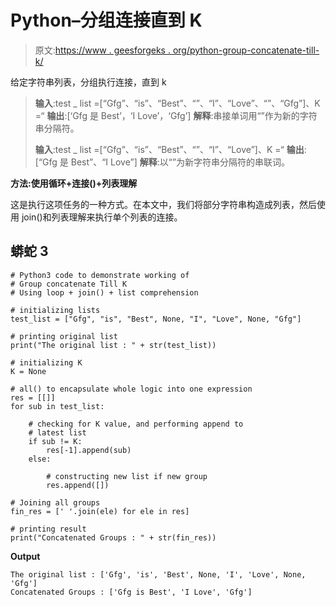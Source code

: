 # Python–分组连接直到 K

> 原文:[https://www . geesforgeks . org/python-group-concatenate-till-k/](https://www.geeksforgeeks.org/python-group-concatenate-till-k/)

给定字符串列表，分组执行连接，直到 k

> **输入**:test _ list =[“Gfg”、“is”、“Best”、“”、“I”、“Love”、“”、“Gfg”]、K =“
> **输出**:[‘Gfg 是 Best’，‘I Love’，‘Gfg’]
> **解释**:串接单词用“”作为新的字符串分隔符。
> 
> **输入**:test _ list =[“Gfg”、“is”、“Best”、“”、“I”、“Love”]、K =“
> **输出**:[“Gfg 是 Best”、“I Love”]
> **解释**:以“”为新字符串分隔符的串联词。

**方法:使用循环+连接()+列表理解**

这是执行这项任务的一种方式。在本文中，我们将部分字符串构造成列表，然后使用 join()和列表理解来执行单个列表的连接。

## 蟒蛇 3

```
# Python3 code to demonstrate working of 
# Group concatenate Till K 
# Using loop + join() + list comprehension

# initializing lists
test_list = ["Gfg", "is", "Best", None, "I", "Love", None, "Gfg"]

# printing original list
print("The original list : " + str(test_list))

# initializing K 
K = None

# all() to encapsulate whole logic into one expression
res = [[]]
for sub in test_list:

    # checking for K value, and performing append to 
    # latest list 
    if sub != K:
        res[-1].append(sub)
    else:

        # constructing new list if new group
        res.append([])

# Joining all groups 
fin_res = [' '.join(ele) for ele in res]

# printing result 
print("Concatenated Groups : " + str(fin_res))
```

**Output**

```
The original list : ['Gfg', 'is', 'Best', None, 'I', 'Love', None, 'Gfg']
Concatenated Groups : ['Gfg is Best', 'I Love', 'Gfg']

```